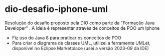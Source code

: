 # dio-desafio-iphone-uml
Resolução do desafio proposto pela DIO como parte da "Formação Java Developer" . A ideia é representar através de conceitos de POO um Iphone

- Fiz uso do Java 8 para praticar os conceitos de POO
- Para criar o diagrama de classes UML, utilizei a ferramente UMLet, disponível no Eclipse Marketplace (usei a versão 2023-09 da IDE)
